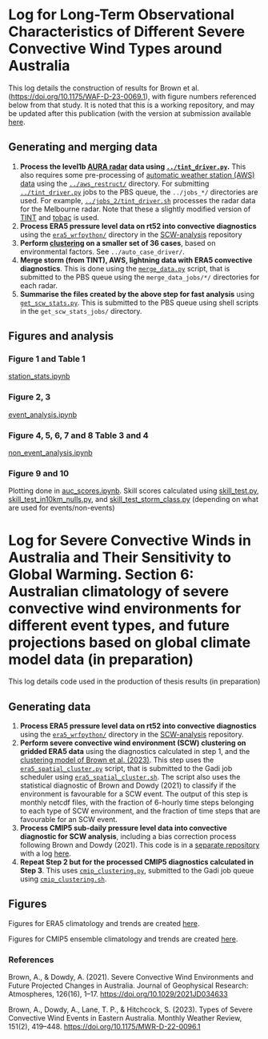 # Log for Long-Term Observational Characteristics of Different Severe Convective Wind Types around Australia

This log details the construction of results for Brown et al. (https://doi.org/10.1175/WAF-D-23-0069.1), with figure numbers referenced below from that study. It is noted that this is a working repository, and may be updated after this publication (with the version at submission available [here](https://github.com/andrewbrown31/tint_processing/tree/278062c482aaf6b2bfe7c9bc6008d8179678aedd).

## Generating and merging data

1) **Process the level1b [AURA radar](https://www.openradar.io/) data using [`../tint_driver.py`](../tint_driver.py).** This also requires some pre-processing of [automatic weather station (AWS) data](http://www.bom.gov.au/climate/data/stations/) using the [`../aws_restruct/`](../aws_restruct) directory. For submitting [`../tint_driver.py`](../tint_driver.py) jobs to the PBS queue, the `../jobs_*/` directories are used. For example, [`../jobs_2/tint_driver.sh`](../jobs_2/tint_driver.sh) processes the radar data for the Melbourne radar. Note that these a slightly modified version of [TINT](https://github.com/andrewbrown31/TINT) and [tobac](https://github.com/andrewbrown31/tobac/tree/andrewbrown31) is used.
2) **Process ERA5 pressure level data on rt52 into convective diagnostics** using the [`era5_wrfpython/`](https://github.com/andrewbrown31/SCW-analysis/tree/master/jobs/era5_wrfpython) directory in the [SCW-analysis](https://github.com/andrewbrown31/SCW-analysis/tree/master) repository
3) **Perform [clustering](../auto_case_driver/kmeans_and_cluster_eval.ipynb) on a smaller set of 36 cases**, based on environmental factors. See `../auto_case_driver/`.
4) **Merge storm (from TINT), AWS, lightning data with ERA5 convective diagnostics**. This is done using the [`merge_data.py`](merge_data.py) script, that is submitted to the PBS queue using the `merge_data_jobs/*/` directories for each radar.
5) **Summarise the files created by the above step for fast analysis** using [`get_scw_stats.py`](get_scw_stats.py). This is submitted to the PBS queue using shell scripts in the `get_scw_stats_jobs/` directory.

## Figures and analysis
### Figure 1 and Table 1
[station_stats.ipynb](station_stats.ipynb)

### Figure 2, 3
[event_analysis.ipynb](event_analysis.ipynb)

### Figure 4, 5, 6, 7 and 8 Table 3 and 4
[non_event_analysis.ipynb](non_event_analysis.ipynb)

### Figure 9 and 10
Plotting done in [auc_scores.ipynb](auc_scores.ipynb). Skill scores calculated using [skill_test.py](skill_test.py), [skill_test_in10km_nulls.py](skill_test_in10km_nulls.py), and [skill_test_storm_class.py](skill_test_storm_class.py) (depending on what are used for events/non-events)

# Log for Severe Convective Winds in Australia and Their Sensitivity to Global Warming. Section 6: Australian climatology of severe convective wind environments for different event types, and future projections based on global climate model data (in preparation)

This log details code used in the production of thesis results (in preparation)

## Generating data

1) **Process ERA5 pressure level data on rt52 into convective diagnostics** using the [`era5_wrfpython/`](https://github.com/andrewbrown31/SCW-analysis/tree/master/jobs/era5_wrfpython) directory in the [SCW-analysis](https://github.com/andrewbrown31/SCW-analysis/tree/master) repository.
2) **Perform severe convective wind environment (SCW) clustering on gridded ERA5 data** using the diagnostics calculated in step 1, and the [clustering model of Brown et al. (2023)](../auto_case_driver/kmeans_and_cluster_eval.ipynb). This step uses the [`era5_spatial_cluster.py`](https://github.com/andrewbrown31/tint_processing/blob/main/systematic_analysis/era5_spatial_cluster.py) script, that is submitted to the Gadi job scheduler using [`era5_spatial_cluster.sh`](https://github.com/andrewbrown31/tint_processing/blob/main/systematic_analysis/era5_spatial_cluster.sh). The script also uses the statistical diagnostic of Brown and Dowdy (2021) to classify if the environment is favourable for a SCW event. The output of this step is monthly netcdf files, with the fraction of 6-hourly time steps belonging to each type of SCW environment, and the fraction of time steps that are favourable for an SCW event.
3) **Process CMIP5 sub-daily pressure level data into convective diagnostic for SCW analysis**, including a bias correction process following Brown and Dowdy (2021). This code is in a [separate repository](https://github.com/andrewbrown31/SCW-analysis/tree/master) with a log [here](https://github.com/andrewbrown31/SCW-analysis/blob/master/cmip/log.md).
4) **Repeat Step 2 but for the processed CMIP5 diagnostics calculated in Step 3**. This uses [`cmip_clustering.py`](https://github.com/andrewbrown31/tint_processing/blob/main/systematic_analysis/cmip_clustering.py), submitted to the Gadi job queue using [`cmip_clustering.sh`](https://github.com/andrewbrown31/tint_processing/blob/main/systematic_analysis/cmip_clustering.sh).

## Figures

Figures for ERA5 climatology and trends are created [here](https://github.com/andrewbrown31/tint_processing/blob/main/systematic_analysis/era5_cluster_predict.ipynb).

Figures for CMIP5 ensemble climatology and trends are created [here](https://github.com/andrewbrown31/tint_processing/blob/main/systematic_analysis/cmip_clustering.ipynb).

### References 

Brown, A., & Dowdy, A. (2021). Severe Convective Wind Environments and Future Projected Changes in Australia. Journal of Geophysical Research: Atmospheres, 126(16), 1–17. https://doi.org/10.1029/2021JD034633

Brown, A., Dowdy, A., Lane, T. P., & Hitchcock, S. (2023). Types of Severe Convective Wind Events in Eastern Australia. Monthly Weather Review, 151(2), 419–448. https://doi.org/10.1175/MWR-D-22-0096.1
